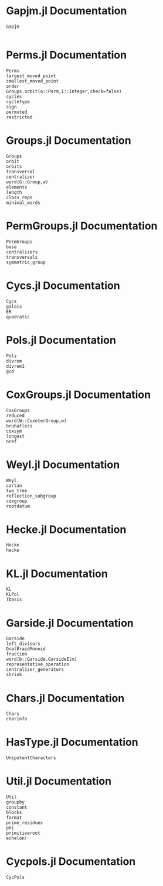 # Gapjm.jl Documentation
```@docs
Gapjm
```
```@contents
```
# Perms.jl Documentation
```@docs
Perms
largest_moved_point
smallest_moved_point
order
Groups.orbit(a::Perm,i::Integer,check=false)
cycles
cycletype
sign
permuted
restricted
```
# Groups.jl Documentation
```@docs
Groups
orbit
orbits
transversal
centralizer
word(G::Group,w)
elements
length
class_reps
minimal_words
```
# PermGroups.jl Documentation
```@docs
PermGroups
base
centralizers
transversals
symmetric_group
```
# Cycs.jl Documentation
```@docs
Cycs
galois
ER
quadratic
```
# Pols.jl Documentation
```@docs
Pols
divrem
divrem1
gcd
```
# CoxGroups.jl Documentation
```@docs
CoxGroups
reduced
word(W::CoxeterGroup,w)
bruhatless
coxsym
longest
nref
```
# Weyl.jl Documentation
```@docs
Weyl
cartan
two_tree
reflection_subgroup
coxgroup
rootdatum
```
# Hecke.jl Documentation
```@docs
Hecke
hecke
```
# KL.jl Documentation
```@docs
KL
KLPol
Tbasis
```
# Garside.jl Documentation
```@docs
Garside
left_divisors
DualBraidMonoid
fraction
word(b::Garside.GarsideElm)
representative_operation
centralizer_generators
shrink
```
# Chars.jl Documentation
```@docs
Chars
charinfo
```
# HasType.jl Documentation
```@docs
UnipotentCharacters
```
# Util.jl Documentation
```@docs
Util
groupby
constant
blocks
format
prime_residues
phi
primitiveroot
echelon!
```
# Cycpols.jl Documentation
```@docs
CycPols
```
